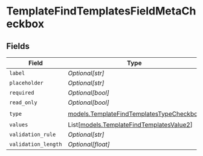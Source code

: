 # TemplateFindTemplatesFieldMetaCheckbox


## Fields

| Field                                                                                      | Type                                                                                       | Required                                                                                   | Description                                                                                |
| ------------------------------------------------------------------------------------------ | ------------------------------------------------------------------------------------------ | ------------------------------------------------------------------------------------------ | ------------------------------------------------------------------------------------------ |
| `label`                                                                                    | *Optional[str]*                                                                            | :heavy_minus_sign:                                                                         | N/A                                                                                        |
| `placeholder`                                                                              | *Optional[str]*                                                                            | :heavy_minus_sign:                                                                         | N/A                                                                                        |
| `required`                                                                                 | *Optional[bool]*                                                                           | :heavy_minus_sign:                                                                         | N/A                                                                                        |
| `read_only`                                                                                | *Optional[bool]*                                                                           | :heavy_minus_sign:                                                                         | N/A                                                                                        |
| `type`                                                                                     | [models.TemplateFindTemplatesTypeCheckbox](../models/templatefindtemplatestypecheckbox.md) | :heavy_check_mark:                                                                         | N/A                                                                                        |
| `values`                                                                                   | List[[models.TemplateFindTemplatesValue2](../models/templatefindtemplatesvalue2.md)]       | :heavy_minus_sign:                                                                         | N/A                                                                                        |
| `validation_rule`                                                                          | *Optional[str]*                                                                            | :heavy_minus_sign:                                                                         | N/A                                                                                        |
| `validation_length`                                                                        | *Optional[float]*                                                                          | :heavy_minus_sign:                                                                         | N/A                                                                                        |
